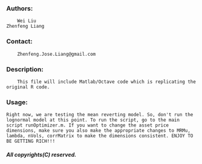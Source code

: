 ### Authors:
        Wei Liu
	Zhenfeng Liang

### Contact:
        Zhenfeng.Jose.Liang@gmail.com

### Description:
        This file will include Matlab/Octave code which is replicating the original R code.

### Usage:
	Right now, we are testing the mean reverting model. So, don't run the lognormal model at this point. To run the script, go to the main script runOptimizer.m. If you want to change the asset price dimensions, make sure you also make the appropriate changes to MRMu, lambda, nVols, corrMatrix to make the dimensions consistent. ENJOY TO BE GETTING RICH!!!

##### All copyrights(C) reserved.


